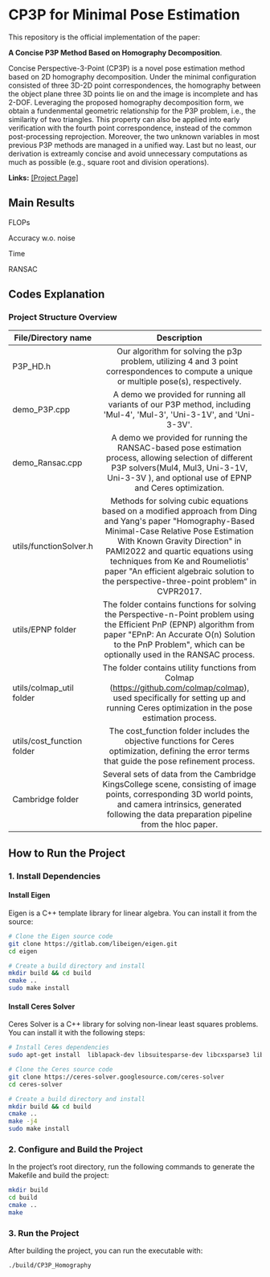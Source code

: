 # CP3P for Minimal Pose Estimation
This repository is the official implementation of the paper:

**A Concise P3P Method Based on Homography Decomposition**.

Concise Perspective-3-Point (CP3P) is a novel pose estimation method based on 2D homography decomposition. Under the minimal configuration consisted of three 3D-2D point correspondences, the homography between the object plane three 3D points lie on and the image is incomplete and has 2-DOF. Leveraging the proposed homography decomposition form, we obtain a fundenmental geometric relationship for the P3P problem, i.e., the similarity of two triangles. This property can also be applied into early verification with the fourth point correspondence, instead of the common post-processing reprojection. Moreover, the two unknown variables in most previous P3P methods are managed in a unified way. Last but no least, our derivation is extreamly concise and avoid unnecessary computations as much as possible (e.g., square root and division operations).  

**Links:** [[Project Page]](http://www.cscvlab.com/research/CP3P/)   

## Main Results
FLOPs

Accuracy w.o. noise

Time

RANSAC

## Codes Explanation
### Project Structure Overview

| File/Directory name        |                                                                                                                                                                                  Description                                                                                                                                                                                  |  
|----------------------------|:-----------------------------------------------------------------------------------------------------------------------------------------------------------------------------------------------------------------------------------------------------------------------------------------------------------------------------------------------------------------------------:|
| P3P_HD.h                   |                                                                                                                   Our algorithm for solving the p3p problem, utilizing 4 and 3 point correspondences to compute a unique or multiple pose(s), respectively.                                                                                                                   |
| demo_P3P.cpp               |                                                                                                                            A demo we provided for running all variants of our P3P method, including 'Mul-4', 'Mul-3', 'Uni-3-1V', and 'Uni-3-3V'.                                                                                                                             |
| demo_Ransac.cpp            |                                                                                    A demo we provided for running the RANSAC-based pose estimation process, allowing selection of different P3P solvers(Mul4, Mul3, Uni-3-1V, Uni-3-3V ), and optional use of EPNP and Ceres optimization.                                                                                    |
| utils/functionSolver.h     |           Methods for solving cubic equations based on a modified approach from Ding and Yang's paper "Homography-Based Minimal-Case Relative Pose Estimation With Known Gravity Direction" in PAMI2022 and quartic equations using techniques from Ke and Roumeliotis' paper "An efficient algebraic solution to the perspective-three-point problem" in CVPR2017.|           |
| utils/EPNP folder          |                                                                    The folder contains functions for solving the Perspective-n-Point problem using the Efficient PnP (EPNP) algorithm from paper "EPnP: An Accurate O(n) Solution to the PnP Problem", which can be optionally used in the RANSAC process.                                                                    |
| utils/colmap_util folder   |                                                                                             The folder contains utility functions from Colmap (https://github.com/colmap/colmap), used specifically for setting up and running Ceres optimization in the pose estimation process.                                                                                             |
| utils/cost_function folder |                                                                                                              The cost_function folder includes the objective functions for Ceres optimization, defining the error terms that guide the pose refinement process.                                                                                                               |
| Cambridge folder           |                                                                             Several sets of data from the Cambridge KingsCollege scene, consisting of image points, corresponding 3D world points, and camera intrinsics, generated following the data preparation pipeline from the hloc paper.                                                                              |

## How to Run the Project
### 1. Install Dependencies
####   Install Eigen
Eigen is a C++ template library for linear algebra. You can install it from the source:

```bash
# Clone the Eigen source code
git clone https://gitlab.com/libeigen/eigen.git
cd eigen

# Create a build directory and install
mkdir build && cd build
cmake ..
sudo make install
```
#### Install Ceres Solver
Ceres Solver is a C++ library for solving non-linear least squares problems. You can install it with the following steps:

```bash
# Install Ceres dependencies
sudo apt-get install  liblapack-dev libsuitesparse-dev libcxsparse3 libgflags-dev libgoogle-glog-dev libgtest-dev

# Clone the Ceres source code
git clone https://ceres-solver.googlesource.com/ceres-solver
cd ceres-solver

# Create a build directory and install
mkdir build && cd build
cmake ..
make -j4
sudo make install
```
### 2. Configure and Build the Project
In the project’s root directory, run the following commands to generate the Makefile and build the project:

```bash
mkdir build
cd build
cmake ..
make
```
### 3. Run the Project
After building the project, you can run the executable with:

```bash
./build/CP3P_Homography
```

